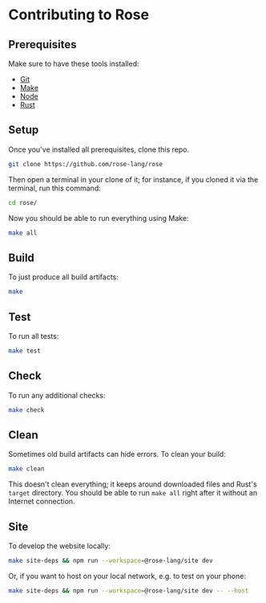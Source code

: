 # Contributing to Rose

## Prerequisites

Make sure to have these tools installed:

- [Git][]
- [Make][]
- [Node][]
- [Rust][]

## Setup

Once you've installed all prerequisites, clone this repo.

```sh
git clone https://github.com/rose-lang/rose
```

Then open a terminal in your clone of it; for instance, if you cloned it via the terminal, run this command:

```sh
cd rose/
```

Now you should be able to run everything using Make:

```sh
make all
```

## Build

To just produce all build artifacts:

```sh
make
```

## Test

To run all tests:

```sh
make test
```

## Check

To run any additional checks:

```sh
make check
```

## Clean

Sometimes old build artifacts can hide errors. To clean your build:

```sh
make clean
```

This doesn't clean everything; it keeps around downloaded files and Rust's
`target` directory. You should be able to run `make all` right after it without
an Internet connection.

## Site

To develop the website locally:

```sh
make site-deps && npm run --workspace=@rose-lang/site dev
```

Or, if you want to host on your local network, e.g. to test on your phone:

```sh
make site-deps && npm run --workspace=@rose-lang/site dev -- --host
```

[git]: https://git-scm.com/downloads
[make]: https://en.wikipedia.org/wiki/Make_(software)
[node]: https://nodejs.org/en/download
[rust]: https://www.rust-lang.org/tools/install
